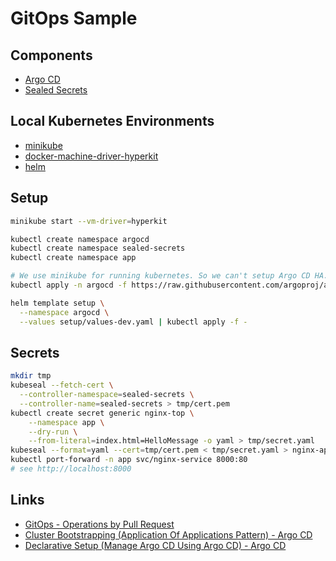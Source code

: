 # GitOps Sample

## Components
- [Argo CD](https://github.com/argoproj/argo-cd)
- [Sealed Secrets](https://github.com/bitnami-labs/sealed-secrets)

## Local Kubernetes Environments
- [minikube](https://github.com/kubernetes/minikube)
- [docker-machine-driver-hyperkit](https://github.com/machine-drivers/docker-machine-driver-hyperkit)
- [helm](https://github.com/helm/helm)

## Setup
```bash
minikube start --vm-driver=hyperkit

kubectl create namespace argocd
kubectl create namespace sealed-secrets
kubectl create namespace app

# We use minikube for running kubernetes. So we can't setup Argo CD HA.
kubectl apply -n argocd -f https://raw.githubusercontent.com/argoproj/argo-cd/v1.0.2/manifests/install.yaml

helm template setup \
  --namespace argocd \
  --values setup/values-dev.yaml | kubectl apply -f -
```

## Secrets
```bash
mkdir tmp
kubeseal --fetch-cert \
  --controller-namespace=sealed-secrets \
  --controller-name=sealed-secrets > tmp/cert.pem
kubectl create secret generic nginx-top \
    --namespace app \
    --dry-run \
    --from-literal=index.html=HelloMessage -o yaml > tmp/secret.yaml
kubeseal --format=yaml --cert=tmp/cert.pem < tmp/secret.yaml > nginx-app/sealedsecret.yaml
kubectl port-forward -n app svc/nginx-service 8000:80
# see http://localhost:8000
```

## Links
- [GitOps - Operations by Pull Request](https://www.weave.works/blog/gitops-operations-by-pull-request)
- [Cluster Bootstrapping (Application Of Applications Pattern) - Argo CD](https://argoproj.github.io/argo-cd/operator-manual/cluster-bootstrapping/#application-of-applications-pattern)
- [Declarative Setup (Manage Argo CD Using Argo CD) - Argo CD](https://argoproj.github.io/argo-cd/operator-manual/declarative-setup/#manage-argo-cd-using-argo-cd)
